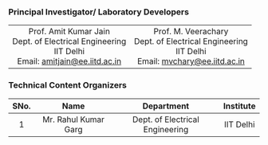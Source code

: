 ### Principal Investigator/ Laboratory Developers
 |  |  |
 | :---: | :---: | 
   | Prof. Amit Kumar Jain <br>Dept. of Electrical Engineering<br> IIT Delhi<br>Email: amitjain@ee.iitd.ac.in |Prof. M. Veerachary <br>Dept. of Electrical Engineering<br> IIT Delhi<br>Email: mvchary@ee.iitd.ac.in|


### Technical Content Organizers

| SNo. | Name | Department | Institute |
| :---: | :---: | :---: | :---: | 
| 1 | Mr. Rahul Kumar Garg | Dept. of Electrical Engineering | IIT Delhi |  
